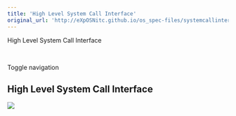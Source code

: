 ```yaml
---
title: 'High Level System Call Interface'
original_url: 'http://eXpOSNitc.github.io/os_spec-files/systemcallinterface.html'
---
```







High Level System Call Interface































 











Toggle navigation


















  

  

  







High Level System Call Interface
--------------------------------


  



[![](../img/spec_icon.jpg)](../os_spec.html)











































